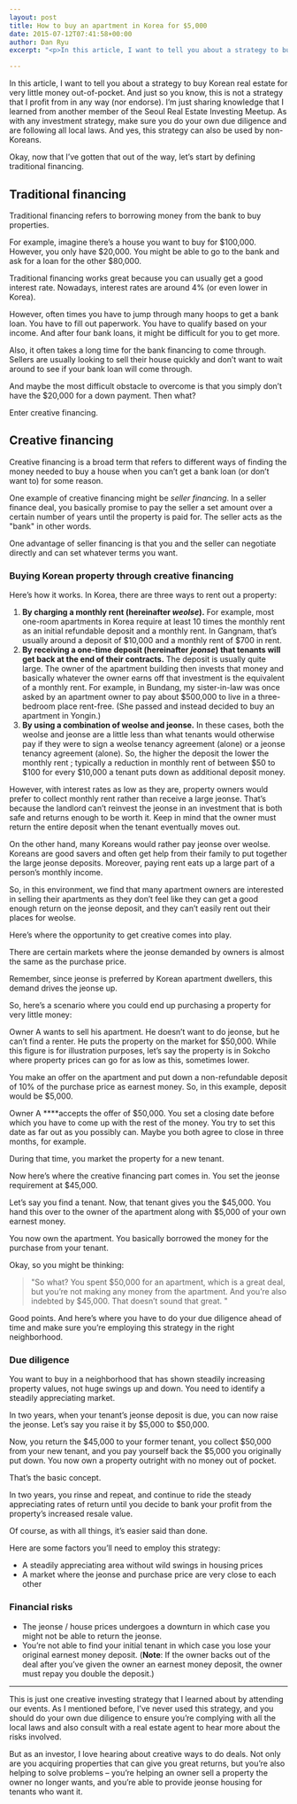 ```yaml
---
layout: post
title: How to buy an apartment in Korea for $5,000
date: 2015-07-12T07:41:58+00:00
author: Dan Ryu
excerpt: "<p>In this article, I want to tell you about a strategy to buy Korean real estate for very little money out-of-pocket. And just so you know, this is not a strategy that I profit from in any way (nor endorse). I'm just sharing knowledge that I learned from another member of the Seoul Real Estate Investing Meetup. As with any investment strategy, make sure you do your own due diligence and are following all local laws. And yes, this strategy can also be used by non-Koreans.</p>"

---
```

In this article, I want to tell you about a strategy to buy Korean real estate for very little money out-of-pocket. And just so you know, this is not a strategy that I profit from in any way (nor endorse). I’m just sharing knowledge that I learned from another member of the Seoul Real Estate Investing Meetup. As with any investment strategy, make sure you do your own due diligence and are following all local laws. And yes, this strategy can also be used by non-Koreans.

Okay, now that I’ve gotten that out of the way, let’s start by defining traditional financing.

## Traditional financing

Traditional financing refers to borrowing money from the bank to buy properties.

For example, imagine there’s a house you want to buy for $100,000. However, you only have $20,000. You might be able to go to the bank and ask for a loan for the other $80,000.

Traditional financing works great because you can usually get a good interest rate. Nowadays, interest rates are around 4% (or even lower in Korea).

However, often times you have to jump through many hoops to get a bank loan. You have to fill out paperwork. You have to qualify based on your income. And after four bank loans, it might be difficult for you to get more.

Also, it often takes a long time for the bank financing to come through. Sellers are usually looking to sell their house quickly and don’t want to wait around to see if your bank loan will come through.

And maybe the most difficult obstacle to overcome is that you simply don’t have the $20,000 for a down payment. Then what?

Enter creative financing.

## Creative financing

Creative financing is a broad term that refers to different ways of finding the money needed to buy a house when you can’t get a bank loan (or don’t want to) for some reason.

One example of creative financing might be _seller financing_. In a seller finance deal, you basically promise to pay the seller a set amount over a certain number of years until the property is paid for. The seller acts as the "bank" in other words.

One advantage of seller financing is that you and the seller can negotiate directly and can set whatever terms you want.

### Buying Korean property through creative financing

Here’s how it works. In Korea, there are three ways to rent out a property:

  1. **By charging a monthly rent (hereinafter _weolse_).** For example, most one-room apartments in Korea require at least 10 times the monthly rent as an initial refundable deposit and a monthly rent. In Gangnam, that’s usually around a deposit of $10,000 and a monthly rent of $700 in rent.
  2. **By receiving a one-time deposit (hereinafter _jeonse_) that tenants will get back at the end of their contracts.** The deposit is usually quite large. The owner of the apartment building then invests that money and basically whatever the owner earns off that investment is the equivalent of a monthly rent. For example, in Bundang, my sister-in-law was once asked by an apartment owner to pay about $500,000 to live in a three-bedroom place rent-free. (She passed and instead decided to buy an apartment in Yongin.)
  3. **By using a combination of weolse and jeonse.** In these cases, both the weolse and jeonse are a little less than what tenants would otherwise pay if they were to sign a weolse tenancy agreement (alone) or a jeonse tenancy agreement (alone). So, the higher the deposit the lower the monthly rent ; typically a reduction in monthly rent of between $50 to $100 for every $10,000 a tenant puts down as additional deposit money.

However, with interest rates as low as they are, property owners would prefer to collect monthly rent rather than receive a large jeonse. That’s because the landlord can’t reinvest the jeonse in an investment that is both safe and returns enough to be worth it. Keep in mind that the owner must return the entire deposit when the tenant eventually moves out.

On the other hand, many Koreans would rather pay jeonse over weolse. Koreans are good savers and often get help from their family to put together the large jeonse deposits. Moreover, paying rent eats up a large part of a person’s monthly income.

So, in this environment, we find that many apartment owners are interested in selling their apartments as they don’t feel like they can get a good enough return on the jeonse deposit, and they can’t easily rent out their places for weolse.

Here’s where the opportunity to get creative comes into play.

There are certain markets where the jeonse demanded by owners is almost the same as the purchase price.

Remember, since jeonse is preferred by Korean apartment dwellers, this demand drives the jeonse up.

So, here’s a scenario where you could end up purchasing a property for very little money:

Owner A wants to sell his apartment. He doesn’t want to do jeonse, but he can’t find a renter. He puts the property on the market for $50,000. While this figure is for illustration purposes, let’s say the property is in Sokcho where property prices can go for as low as this, sometimes lower.

You make an offer on the apartment and put down a non-refundable deposit of 10% of the purchase price as earnest money. So, in this example, deposit would be $5,000.

Owner A ****accepts the offer of $50,000. You set a closing date before which you have to come up with the rest of the money. You try to set this date as far out as you possibly can. Maybe you both agree to close in three months, for example.

During that time, you market the property for a new tenant.

Now here’s where the creative financing part comes in. You set the jeonse requirement at $45,000.

Let’s say you find a tenant. Now, that tenant gives you the $45,000. You hand this over to the owner of the apartment along with $5,000 of your own earnest money.

You now own the apartment. You basically borrowed the money for the purchase from your tenant.

Okay, so you might be thinking:

>  "So what? You spent $50,000 for an apartment, which is a great deal, but you’re not making any money from the apartment. And you’re also indebted by $45,000. That doesn’t sound that great. "

Good points. And here’s where you have to do your due diligence ahead of time and make sure you’re employing this strategy in the right neighborhood.

### Due diligence

You want to buy in a neighborhood that has shown steadily increasing property values, not huge swings up and down. You need to identify a steadily appreciating market.

In two years, when your tenant’s jeonse deposit is due, you can now raise the jeonse. Let’s say you raise it by $5,000 to $50,000.

Now, you return the $45,000 to your former tenant, you collect $50,000 from your new tenant, and you pay yourself back the $5,000 you originally put down. You now own a property outright with no money out of pocket.

That’s the basic concept.

In two years, you rinse and repeat, and continue to ride the steady appreciating rates of return until you decide to bank your profit from the property’s increased resale value.

Of course, as with all things, it’s easier said than done.

Here are some factors you’ll need to employ this strategy:

  * A steadily appreciating area without wild swings in housing prices
  * A market where the jeonse and purchase price are very close to each other

### Financial risks

  * The jeonse / house prices undergoes a downturn in which case you might not be able to return the jeonse.
  * You’re not able to find your initial tenant in which case you lose your original earnest money deposit. (**Note**: If the owner backs out of the deal after you’ve given the owner an earnest money deposit, the owner must repay you double the deposit.)

* * *

This is just one creative investing strategy that I learned about by attending our events. As I mentioned before, I’ve never used this strategy, and you should do your own due diligence to ensure you’re complying with all the local laws and also consult with a real estate agent to hear more about the risks involved.

But as an investor, I love hearing about creative ways to do deals. Not only are you acquiring properties that can give you great returns, but you’re also helping to solve problems – you’re helping an owner sell a property the owner no longer wants, and you’re able to provide jeonse housing for tenants who want it.
